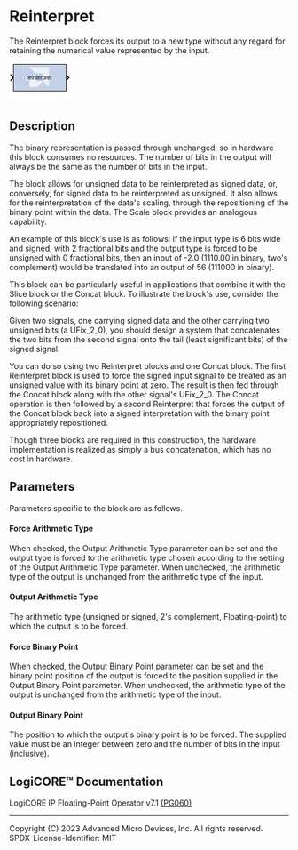 # Reinterpret

The Reinterpret block forces its output to a new type without any
regard for retaining the numerical value represented by the input.

![](./Images/block.png)

## Description

The binary representation is passed through unchanged, so in hardware
this block consumes no resources. The number of bits in the output will
always be the same as the number of bits in the input.

The block allows for unsigned data to be reinterpreted as signed data,
or, conversely, for signed data to be reinterpreted as unsigned. It also
allows for the reinterpretation of the data's scaling, through the
repositioning of the binary point within the data. The Scale
block provides an analogous capability.

An example of this block's use is as follows: if the input type is 6
bits wide and signed, with 2 fractional bits and the output type is
forced to be unsigned with 0 fractional bits, then an input of -2.0
(1110.00 in binary, two's complement) would be translated into an output
of 56 (111000 in binary).

This block can be particularly useful in applications that combine it
with the Slice block or the Concat block. To illustrate
the block's use, consider the following scenario:

Given two signals, one carrying signed data and the other carrying two
unsigned bits (a UFix_2_0), you should design a system that concatenates
the two bits from the second signal onto the tail (least significant
bits) of the signed signal.

You can do so using two Reinterpret blocks and one Concat block. The
first Reinterpret block is used to force the signed input signal to be
treated as an unsigned value with its binary point at zero. The result
is then fed through the Concat block along with the other signal's
UFix_2_0. The Concat operation is then followed by a second Reinterpret
that forces the output of the Concat block back into a signed
interpretation with the binary point appropriately repositioned.

Though three blocks are required in this construction, the hardware
implementation is realized as simply a bus concatenation, which has no
cost in hardware.

## Parameters

Parameters specific to the block are as follows.

#### Force Arithmetic Type  
When checked, the Output Arithmetic Type parameter can be set and the
output type is forced to the arithmetic type chosen according to the
setting of the Output Arithmetic Type parameter. When unchecked, the
arithmetic type of the output is unchanged from the arithmetic type of
the input.

#### Output Arithmetic Type  
The arithmetic type (unsigned or signed, 2's complement, Floating-point)
to which the output is to be forced.

#### Force Binary Point  
When checked, the Output Binary Point parameter can be set and the
binary point position of the output is forced to the position supplied
in the Output Binary Point parameter. When unchecked, the arithmetic
type of the output is unchanged from the arithmetic type of the input.

#### Output Binary Point  
The position to which the output's binary point is to be forced. The
supplied value must be an integer between zero and the number of bits in
the input (inclusive).

## LogiCORE™ Documentation

LogiCORE IP Floating-Point Operator
v7.1 [(PG060)](https://docs.xilinx.com/access/sources/ud/document?isLatest=true&url=pg060-floating-point&ft:locale=en-US)

--------------
Copyright (C) 2023 Advanced Micro Devices, Inc. All rights reserved.
SPDX-License-Identifier: MIT
